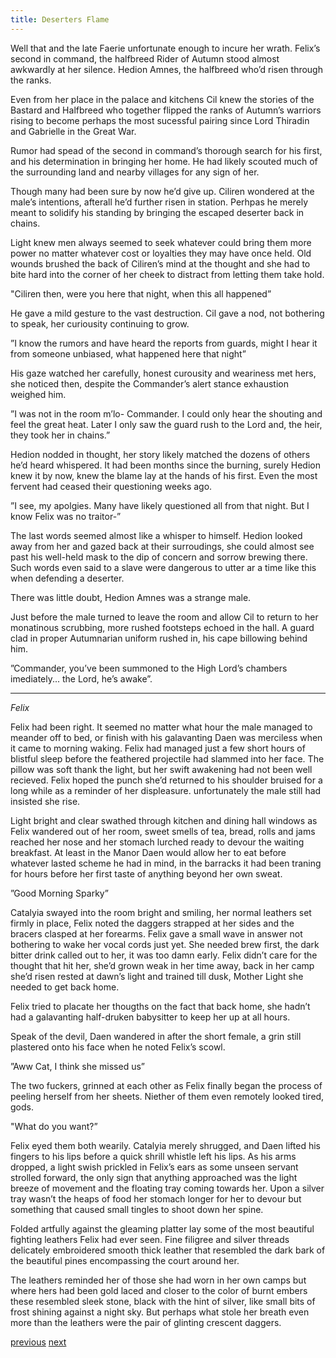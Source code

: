 ```yaml
---
title: Deserters Flame
---
```

Well that and the late Faerie unfortunate enough to incure her wrath. Felix’s second in command, the halfbreed Rider of Autumn stood almost awkwardly at her silence. Hedion Amnes, the halfbreed who’d risen through the
ranks. 

Even from her place in the palace and kitchens Cil knew the stories of the Bastard and Halfbreed who together flipped the ranks of Autumn’s warriors rising to become perhaps the most sucessful pairing since Lord Thiradin and
Gabrielle in the Great War.

Rumor had spead of the second in command’s thorough search for his first, and his determination in bringing her home. He had likely scouted much of the surrounding land and nearby villages for any sign of her. 

Though many had been sure by now he’d give up. Ciliren wondered at the male’s intentions, afterall he’d further risen in station. Perhpas he merely meant to solidify his standing by bringing the escaped deserter back in chains. 

Light knew men always seemed to seek whatever could bring them more power no matter whatever cost or loyalties they may have once held. Old wounds brushed the back of Ciliren’s mind at the thought and she had to bite hard into the corner of her cheek to distract from letting them take hold.

"Ciliren then, were you here that night, when this all happened”

He gave a mild gesture to the vast destruction. Cil gave a nod, not
bothering to speak, her curiousity continuing to grow.

”I know the rumors and have heard the reports from guards, might I hear it from someone unbiased, what happened here that night”

His gaze watched her carefully, honest curousity and weariness met hers, she noticed then, despite the Commander’s alert stance exhaustion weighed him.

”I was not in the room m’lo- Commander. I could only hear the shouting and feel the great heat. Later I only saw the guard rush to the Lord and, the heir, they took her in chains.”

Hedion nodded in thought, her story likely matched the dozens of others he’d heard whispered. It had been months since the burning, surely Hedion knew it by now, knew the blame lay at the hands of his first. Even the most fervent had ceased their questioning weeks ago.

”I see, my apolgies. Many have likely questioned all from that night. But I know Felix was no traitor-”

The last words seemed almost like a whisper to himself. Hedion looked away from her and gazed back at their surroudings, she could almost see past his well-held mask to the dip of concern and sorrow brewing there. Such words even said to a slave were dangerous to utter ar a time like this when defending a deserter.

There was little doubt, Hedion Amnes was a strange male.

Just before the male turned to leave the room and allow Cil to return to her monatinous scrubbing, more rushed footsteps echoed in the hall. A guard clad in proper Autumnarian uniform rushed in, his cape billowing behind him.

”Commander, you’ve been summoned to the High Lord’s chambers imediately... the Lord, he’s awake”.

***

*Felix* 

Felix had been right. It seemed no matter what hour the male managed to meander off to bed, or finish with his galavanting Daen was merciless when it came to morning waking. Felix had managed just a few short hours of blistful sleep before the feathered projectile had slammed into her face. The pillow was
soft thank the light, but her swift awakening had not been well recieved. Felix hoped the punch she’d returned to his shoulder bruised for a long while as a reminder of her displeasure. unfortunately the male still had insisted she rise.

Light bright and clear swathed through kitchen and dining hall windows as Felix wandered out of her room, sweet smells of tea, bread, rolls and jams reached her nose and her stomach lurched ready to devour the waiting breakfast.
At least in the Manor Daen would allow her to eat before whatever lasted scheme he had in mind, in the barracks it had been traning for hours before her first taste of anything beyond her own sweat.

”Good Morning Sparky”

Catalyia swayed into the room bright and smiling, her normal leathers set firmly in place, Felix noted the daggers strapped at her sides and the bracers
clasped at her forearms. Felix gave a small wave in answer not bothering to wake her vocal cords just yet. She needed brew first, the dark bitter drink called out to
her, it was too damn early. Felix didn’t care for the thought that hit her, she’d grown weak in her time away, back in her camp she’d risen rested at dawn’s light and trained till dusk, Mother Light she needed to get back home. 

Felix tried to placate her thougths on the fact that back home, she hadn’t had a galavanting half-druken babysitter to keep her up at all hours.

Speak of the devil, Daen wandered in after the short female, a grin still plastered onto his face when he noted Felix’s scowl.

”Aww Cat, I think she missed us”

The two fuckers, grinned at each other as Felix finally began the process of peeling herself from her sheets. Niether of them even remotely looked tired, gods.

"What do you want?”

Felix eyed them both wearily. Catalyia merely shrugged, and Daen lifted his fingers to his lips before a quick shrill whistle left his lips. As his arms dropped,  a light swish prickled in Felix’s ears as some unseen servant
strolled forward, the only sign that anything approached was the light breeze of movement and the floating tray coming towards her. Upon a silver tray wasn’t the heaps of food her stomach longer for her to devour but something that caused small tingles to shoot down her spine. 

Folded artfully against the gleaming platter lay some of the most beautiful fighting leathers Felix had ever seen. Fine
filigree and silver threads delicately embroidered smooth thick leather that resembled the dark bark of the beautiful pines encompassing the court around her. 

The leathers reminded her of those she had worn in her own camps but where hers had been gold laced and closer to the color of burnt embers these resembled sleek stone, black with the hint of silver, like small bits of frost
shining against a night sky. But perhaps what stole her breath even more than the leathers were the pair of glinting crescent daggers.


[previous](desertflame-43.html)
[next](desertflame-45.html)
